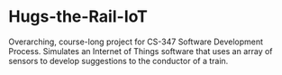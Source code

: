 # Hugs-the-Rail-IoT
Overarching, course-long project for CS-347 Software Development Process.
Simulates an Internet of Things software that uses an array of sensors to develop suggestions to the conductor of a train.
